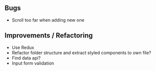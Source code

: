 ## Bugs
- Scroll too far when adding new one

## Improvements / Refactoring
- Use Redux
- Refactor folder structure and extract styled components to own file?
- Find data api?
- Input form validation
